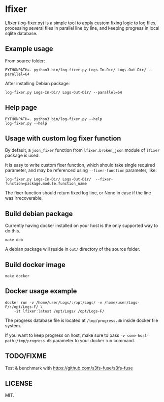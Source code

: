 lfixer
======

Lfixer (log-fixer.py) is a simple tool to apply
custom fixing logic to log files,
processing several files in parallel line by line,
and keeping progress in local sqlite database.


Example usage
-------------

From source folder:

```
PYTHONPATH=. python3 bin/log-fixer.py Logs-In-Dir/ Logs-Out-Dir/ --parallel=64
```

After installing Debian package:

```
log-fixer.py Logs-In-Dir/ Logs-Out-Dir/ --parallel=64
```

Help page
---------
```
PYTHONPATH=. python3 bin/log-fixer.py --help
log-fixer.py --help
```


Usage with custom log fixer function
------------------------------------


By default, a `json_fixer` function from `lfixer.broken_json` module of `lfixer` package is used.

It is easy to write custom fixer function, which should take single required parameter,
and may be referenced using `--fixer-function` parameter, like:

```
log-fixer.py Logs-In-Dir/ Logs-Out-Dir/  --fixer-function=package.module.function_name
```

The fixer function should return fixed log line, or None in case if the line was irrecoverable.



Build debian package
--------------------

Currently having docker installed on your host is the only supported way to do this.

`make deb`

A debian package will reside in `out/` directory of the source folder.



Build docker image
------------------

`make docker`



Docker usage example
---------------------

```
docker run -v /home/user/Logs/:/opt/Logs/ -v /home/user/Logs-F/:/opt/Logs-F/ \
    -it lfixer:latest /opt/Logs/ /opt/Logs-F/
```

The progress database file is located at `/tmp/progress.db` inside docker file system.

If you want to keep progress on host, make sure to pass `-v some-host-path:/tmp/progress.db`
parameter to your docker run command.



TODO/FIXME
----------
Test & benchmark with https://github.com/s3fs-fuse/s3fs-fuse


LICENSE
-------
MIT.
